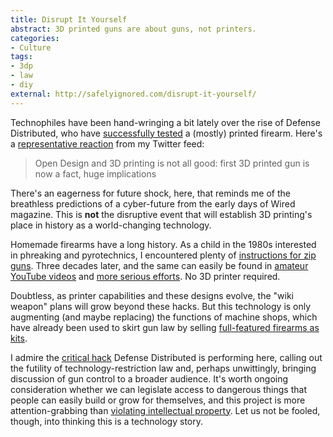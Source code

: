 ```yaml
---
title: Disrupt It Yourself
abstract: 3D printed guns are about guns, not printers.
categories:
- Culture
tags:
- 3dp
- law
- diy
external: http://safelyignored.com/disrupt-it-yourself/
---
```


Technophiles have been hand-wringing a bit lately over the rise of Defense Distributed, who have [successfully tested](http://defdist.tumblr.com/post/49768758853/the-liberator) a (mostly) printed firearm. Here's a [representative reaction](https://twitter.com/AnneMiltenburg/status/331352685909532672) from my Twitter feed:

> Open Design and 3D printing is not all good: first 3D printed gun is now a fact, huge implications

There's an eagerness for future shock, here, that reminds me of the breathless predictions of a cyber-future from the early days of Wired magazine. This is **not** the disruptive event that will establish 3D printing's place in history as a world-changing technology.

Homemade firearms have a long history. As a child in the 1980s interested in phreaking and pyrotechnics, I encountered plenty of [instructions for zip guns](http://www.textfiles.com/anarchy/WEAPONS/). Three decades later, and the same can easily be found in [amateur YouTube videos](http://freedomguide.blogspot.nl/2012/10/zip-guns.html) and [more serious efforts](http://thehomegunsmith.com/). No 3D printer required.

Doubtless, as printer capabilities and these designs evolve, the "wiki weapon" plans will grow beyond these hacks. But this technology is only augmenting (and maybe replacing) the functions of machine shops, which have already been used to skirt gun law by selling [full-featured firearms as kits](http://aresarmor.com/store/Item/BCBR_basic).

I admire the [critical hack](http://criticalengineering.org) Defense Distributed is performing here, calling out the futility of technology-restriction law and, perhaps unwittingly, bringing discussion of gun control to a broader audience. It's worth ongoing consideration whether we can legislate access to dangerous things that people can easily build or grow for themselves, and this project is more attention-grabbing than [violating intellectual property](http://fffff.at/free-universal-construction-kit/). Let us not be fooled, though, into thinking this is a technology story.